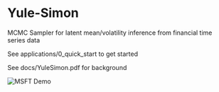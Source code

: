 # Yule-Simon
MCMC Sampler for latent mean/volatility inference from financial time series data

See applications/0_quick_start to get started

See docs/YuleSimon.pdf for background

![MSFT Demo](demos/MSFT.gif)

